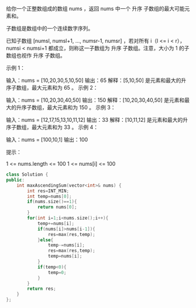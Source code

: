 给你一个正整数组成的数组 nums ，返回 nums 中一个 升序 子数组的最大可能元素和。

子数组是数组中的一个连续数字序列。

已知子数组 [numsl, numsl+1, ..., numsr-1, numsr] ，若对所有 i（l <= i < r），numsi < numsi+1 都成立，则称这一子数组为 升序 子数组。注意，大小为 1 的子数组也视作 升序 子数组。

 

示例 1：

输入：nums = [10,20,30,5,10,50]
输出：65
解释：[5,10,50] 是元素和最大的升序子数组，最大元素和为 65 。
示例 2：

输入：nums = [10,20,30,40,50]
输出：150
解释：[10,20,30,40,50] 是元素和最大的升序子数组，最大元素和为 150 。 
示例 3：

输入：nums = [12,17,15,13,10,11,12]
输出：33
解释：[10,11,12] 是元素和最大的升序子数组，最大元素和为 33 。 
示例 4：

输入：nums = [100,10,1]
输出：100


提示：

1 <= nums.length <= 100
1 <= nums[i] <= 100

```cpp
class Solution {
public:
    int maxAscendingSum(vector<int>& nums) {
        int res=INT_MIN;
        int temp=nums[0];
        if(nums.size()==1){
            return nums[0];
        }
        for(int i=1;i<nums.size();i++){
            temp+=nums[i];
            if(nums[i]>nums[i-1]){
                res=max(res,temp);
            }else{
                temp-=nums[i];
                res=max(res,temp);
                temp=nums[i];
            }
            if(temp<0){
                temp=0;
            }
        }
        return res;
    }
};
```

